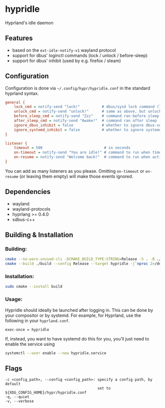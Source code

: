 # hypridle
Hyprland's idle daemon

## Features
 - based on the `ext-idle-notify-v1` wayland protocol
 - support for dbus' loginctl commands (lock / unlock / before-sleep)
 - support for dbus' inhibit (used by e.g. firefox / steam)

## Configuration

Configuration is done via `~/.config/hypr/hypridle.conf` in the standard
hyprland syntax.

```ini
general {
    lock_cmd = notify-send "lock!"          # dbus/sysd lock command (loginctl lock-session)
    unlock_cmd = notify-send "unlock!"      # same as above, but unlock
    before_sleep_cmd = notify-send "Zzz"    # command ran before sleep
    after_sleep_cmd = notify-send "Awake!"  # command ran after sleep
    ignore_dbus_inhibit = false             # whether to ignore dbus-sent idle-inhibit requests (used by e.g. firefox or steam)
    ignore_systemd_inhibit = false          # whether to ignore systemd-inhibit --what=idle inhibitors
}

listener {
    timeout = 500                            # in seconds
    on-timeout = notify-send "You are idle!" # command to run when timeout has passed
    on-resume = notify-send "Welcome back!"  # command to run when activity is detected after timeout has fired.
}
```

You can add as many listeners as you please. Omitting `on-timeout` or `on-resume` (or leaving them empty)
will make those events ignored.

## Dependencies
 - wayland
 - wayland-protocols
 - hyprlang >= 0.4.0
 - sdbus-c++

## Building & Installation

### Building:
```sh
cmake --no-warn-unused-cli -DCMAKE_BUILD_TYPE:STRING=Release -S . -B ./build
cmake --build ./build --config Release --target hypridle -j`nproc 2>/dev/null || getconf _NPROCESSORS_CONF`
```

### Installation:
```sh
sudo cmake --install build
```

### Usage:

Hypridle should ideally be launched after logging in. This can be done by your compositor or by systemd.
For example, for Hyprland, use the following in your `hyprland.conf`.
```hyprlang
exec-once = hypridle
```
If, instead, you want to have systemd do this for you, you'll just need to enable the service using
```sh
systemctl --user enable --now hypridle.service
```

## Flags

```
-c <config_path>, --config <config_path>: specify a config path, by default
                                          set to ${XDG_CONFIG_HOME}/hypr/hypridle.conf
-q, --quiet
-v, --verbose
```
